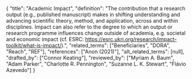 {
    "title": "Academic Impact",
    "definition": "The contribution that a research output (e.g., published manuscript) makes in shifting understanding and advancing scientific theory, method, and application, across and within disciplines. Impact can also refer to the degree to which an output or research programme influences change outside of academia, e.g. societal and economic impact (cf. ESRC: https://esrc.ukri.org/research/impact-toolkit/what-is-impact/).",
    "related_terms": ["Beneficiaries", "DORA", "Reach", "REF"],
    "references": ["Anon (2021)"],
    "alt_related_terms": [null],
    "drafted_by": ["Connor Keating"],
    "reviewed_by": ["Myriam A. Baum", "Adam Parker", "Charlotte R. Pennington", "Suzanne L. K. Stewart", "Flávio Azevedo"]
  }
